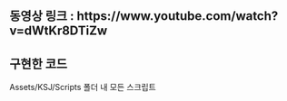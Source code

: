 <h2>동영상 링크 : https://www.youtube.com/watch?v=dWtKr8DTiZw</h2>
<h2>구현한 코드</h2>
Assets/KSJ/Scripts 폴더 내 모든 스크립트

